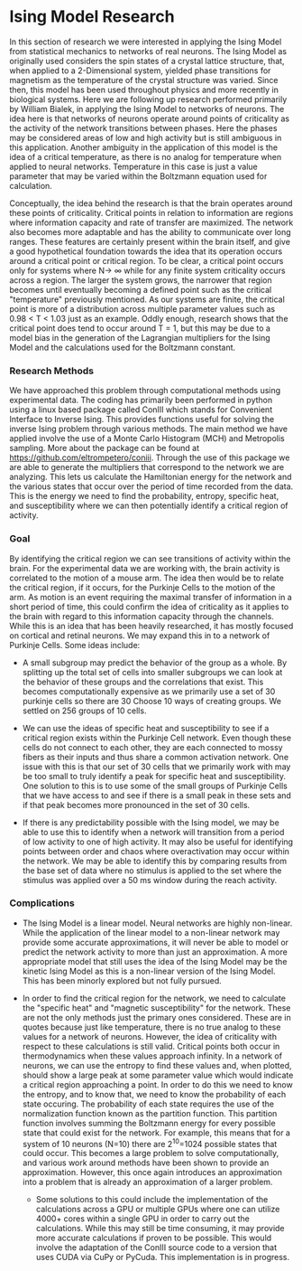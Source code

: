 # Ising Model Research
In this section of research we were interested in applying the Ising Model from statistical mechanics to networks of real neurons. The Ising Model as originally used considers the spin states of a crystal lattice structure, that, when applied to a 2-Dimensional system, yielded phase transitions for magnetism as the temperature of the crystal structure was varied. Since then, this model has been used throughout physics and more recently in biological systems. Here we are following up research performed primarily by William Bialek, in applying the Ising Model to networks of neurons. The idea here is that networks of neurons operate around points of criticality as the activity of the network transitions between phases. Here the phases may be considered areas of low and high activity but is still ambiguous in this application. Another ambiguity in the application of this model is the idea of a critical temperature, as there is no analog for temperature when applied to neural networks. Temperature in this case is just a value parameter that may be varied within the Boltzmann equation used for calculation. 

Conceptually, the idea behind the research is that the brain operates around these points of criticality. Critical points in relation to information are regions where information capacity and rate of transfer are maximized. The network also becomes more adaptable and has the ability to communicate over long ranges. These features are certainly present within the brain itself, and give a good hypothetical foundation towards the idea that its operation occurs around a critical point or critical region. To be clear, a critical point occurs only for systems where N-> &infin; while for any finite system criticality occurs across a region. The larger the system grows, the narrower that region becomes until eventually becoming a defined point such as the critical "temperature" previously mentioned. As our systems are finite, the critical point is more of a distribution across multiple parameter values such as 0.98 < T < 1.03 just as an example. Oddly enough, research shows that the critical point does tend to occur around T = 1, but this may be due to a model bias in the generation of the Lagrangian multipliers for the Ising Model and the calculations used for the Boltzmann constant. 

### Research Methods
We have approached this problem through computational methods using experimental data. The coding has primarily been performed in python using a linux based package called ConIII which stands for Convenient Interface to Inverse Ising. This provides functions useful for solving the inverse Ising problem through various methods. The main method we have applied involve the use of a Monte Carlo Histogram (MCH) and Metropolis sampling. More about the package can be found at <url>https://github.com/eltrompetero/coniii</url>. Through the use of this package we are able to generate the multipliers that correspond to the network we are analyzing. This lets us calculate the Hamiltonian energy for the network and the various states that occur over the period of time recorded from the data. This is the energy we need to find the probability, entropy, specific heat, and susceptibility where we can then potentially identify a critical region of activity. 

### Goal
By identifying the critical region we can see transitions of activity within the brain. For the experimental data we are working with, the brain activity is correlated to the motion of a mouse arm. The idea then would be to relate the critical region, if it occurs, for the Purkinje Cells to the motion of the arm. As motion is an event requiring the maximal transfer of information in a short period of time, this could confirm the idea of criticality as it applies to the brain with regard to this information capacity through the channels. While this is an idea that has been heavily researched, it has mostly focused on cortical and retinal neurons. We may expand this in to a network of Purkinje Cells. Some ideas include:

* A small subgroup may predict the behavior of the group as a whole. By splitting up the total set of cells into smaller subgroups we can look at the behavior of these groups and the correlations that exist. This becomes computationally expensive as we primarily use a set of 30 purkinje cells so there are 30 Choose 10 ways of creating groups. We settled on 256 groups of 10 cells.
  
* We can use the ideas of specific heat and susceptibility to see if a critical region exists within the Purkinje Cell network. Even though these cells do not connect to each other, they are each connected to mossy fibers as their inputs and thus share a common activation network. One issue with this is that our set of 30 cells that we primarily work with may be too small to truly identify a peak for specific heat and susceptibility. One solution to this is to use some of the small groups of Purkinje Cells that we have access to and see if there is a small peak in these sets and if that peak becomes more pronounced in the set of 30 cells.
  
* If there is any predictability possible with the Ising model, we may be able to use this to identify when a network will transition from a period of low activity to one of high activity. It may also be useful for identifying points between order and chaos where overactivation may occur within the network. We may be able to identify this by comparing results from the base set of data where no stimulus is applied to the set where the stimulus was applied over a 50 ms window during the reach activity.

### Complications
* The Ising Model is a linear model. Neural networks are highly non-linear. While the application of the linear model to a non-linear network may provide some accurate approximations, it will never be able to model or predict the network activity to more than just an approximation. A more appropriate model that still uses the idea of the Ising Model may be the kinetic Ising Model as this is a non-linear version of the Ising Model. This has been minorly explored but not fully pursued.
  
* In order to find the critical region for the network, we need to calculate the "specific heat" and "magnetic susceptibility" for the network. These are not the only methods just the primary ones considered. These are in quotes because just like temperature, there is no true analog to these values for a network of neurons. However, the idea of criticality with respect to these calculations is still valid. Critical points both occur in thermodynamics when these values approach infinity. In a network of neurons, we can use the entropy to find these values and, when plotted, should show a large peak at some parameter value which would indicate a critical region approaching a point. In order to do this we need to know the entropy, and to know that, we need to know the probability of each state occuring. The probability of each state requires the use of the normalization function known as the partition function. This partition function involves summing the Boltzmann energy for every possible state that could exist for the network. For example, this means that for a system of 10 neurons (N=10) there are 2<sup>10</sup>=1024 possible states that could occur. This becomes a large problem to solve computationally, and various work around methods have been shown to provide an approximation. However, this once again introduces an approximation into a problem that is already an approximation of a larger problem.
  
  * Some solutions to this could include the implementation of the calculations across a GPU or multiple GPUs where one can utilize 4000+ cores within a single GPU in order to carry out the calculations. While this may still be time consuming, it may provide more accurate calculations if proven to be possible. This would involve the adaptation of the ConIII source code to a version that uses CUDA via CuPy or PyCuda. This implementation is in progress.
